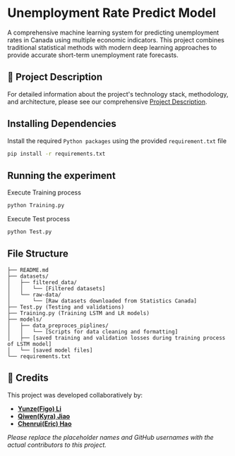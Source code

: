 # Unemployment Rate Predict Model

A comprehensive machine learning system for predicting unemployment rates in Canada using multiple economic indicators. This project combines traditional statistical methods with modern deep learning approaches to provide accurate short-term unemployment rate forecasts.

## 📖 Project Description

For detailed information about the project's technology stack, methodology, and architecture, please see our comprehensive [Project Description](PROJECT_DESCRIPTION.md).

## Installing Dependencies
Install the required `Python packages` using the provided `requirement.txt` file

```bash
pip install -r requirements.txt
```

## Running the experiment

Execute Training process

```bash
python Training.py
```

Execute Test process

```bash
python Test.py
```

## File Structure
```
├── README.md
├── datasets/
│   ├── filtered_data/
│   │   └── [Filtered datasets]
│   └── raw-data/
│       └── [Raw datasets downloaded from Statistics Canada]
├── Test.py (Testing and validations)
├── Training.py (Training LSTM and LR models)
├── models/
│   ├── data_preproces_piplines/
│   │   └── [Scripts for data cleaning and formatting]
│   ├── [saved training and validation losses during training process of LSTM model]
│   └── [saved model files]
└── requirements.txt
```

## 👥 Credits

This project was developed collaboratively by:

- **[Yunze(Figo) Li](https://github.com/Figo-Li)**
- **[Qiwen(Kyra) Jiao](https://github.com/jqiwen)**
- **[Chenrui(Eric) Hao](https://github.com/Ericc-Hao)**

*Please replace the placeholder names and GitHub usernames with the actual contributors to this project.*
